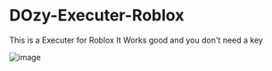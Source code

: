 # DOzy-Executer-Roblox
This is a Executer for Roblox It Works good and you don't need a key

![image](https://user-images.githubusercontent.com/107889006/204138562-c7bd7ec1-58f0-441b-a6b6-9463c20caec9.png)
